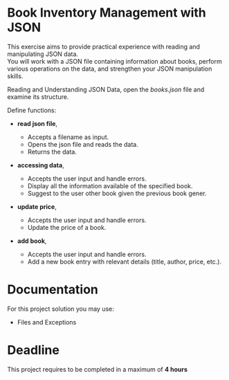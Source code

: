 # Book Inventory Management with JSON

This exercise aims to provide practical experience with reading and manipulating JSON data.   
You will work with a JSON file containing information about books, perform various operations on the data, 
and strengthen your JSON manipulation skills.

Reading and Understanding JSON Data, open the _books.json_ file and examine its structure.


Define functions:

- **read json file**,
  - Accepts a filename as input. 
  - Opens the json file and reads the data. 
  - Returns the data.

- **accessing data**,
  - Accepts the user input and handle errors.
  - Display all the information available of the specified book.
  - Suggest to the user other book given the previous book gener.

- **update price**,
  - Accepts the user input and handle errors.
  - Update the price of a book.

- **add book**,
  - Accepts the user input and handle errors.
  - Add a new book entry with relevant details (title, author, price, etc.).


# Documentation

For this project solution you may use:

- Files and Exceptions

# Deadline

This project requires to be completed in a maximum of **4 hours**
